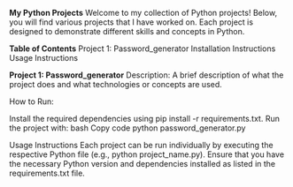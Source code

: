 **My Python Projects**
Welcome to my collection of Python projects! Below, you will find various projects that I have worked on. Each project is designed to demonstrate different skills and concepts in Python.

**Table of Contents**
Project 1: Password_generator
Installation Instructions
Usage Instructions

**Project 1: Password_generator**
Description:
A brief description of what the project does and what technologies or concepts are used.

How to Run:

Install the required dependencies using pip install -r requirements.txt.
Run the project with:
bash
Copy code
python password_generator.py

Usage Instructions
Each project can be run individually by executing the respective Python file (e.g., python project_name.py).
Ensure that you have the necessary Python version and dependencies installed as listed in the requirements.txt file.
